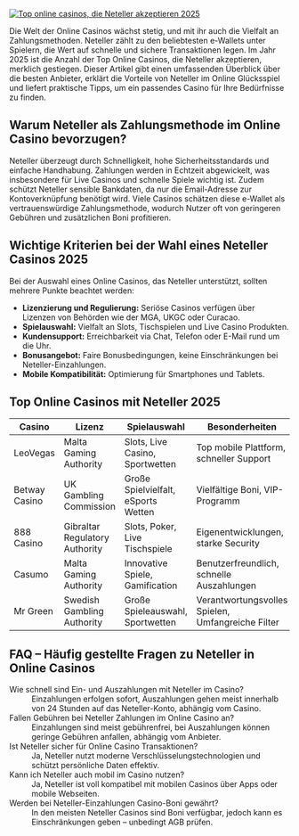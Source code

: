 [![Top online casinos, die Neteller akzeptieren 2025](https://123-caf.pages.dev/gitsignup.png)](https://vrmoo.ru/Bt82HjjY)

<p>Die Welt der Online Casinos wächst stetig, und mit ihr auch die Vielfalt an Zahlungsmethoden. Neteller zählt zu den beliebtesten e-Wallets unter Spielern, die Wert auf schnelle und sichere Transaktionen legen. Im Jahr 2025 ist die Anzahl der Top Online Casinos, die Neteller akzeptieren, merklich gestiegen. Dieser Artikel gibt einen umfassenden Überblick über die besten Anbieter, erklärt die Vorteile von Neteller im Online Glücksspiel und liefert praktische Tipps, um ein passendes Casino für Ihre Bedürfnisse zu finden.</p>  <h2>Warum Neteller als Zahlungsmethode im Online Casino bevorzugen?</h2> <p>Neteller überzeugt durch Schnelligkeit, hohe Sicherheitsstandards und einfache Handhabung. Zahlungen werden in Echtzeit abgewickelt, was insbesondere für Live Casinos und schnelle Spiele wichtig ist. Zudem schützt Neteller sensible Bankdaten, da nur die Email-Adresse zur Kontoverknüpfung benötigt wird. Viele Casinos schätzen diese e-Wallet als vertrauenswürdige Zahlungsmethode, wodurch Nutzer oft von geringeren Gebühren und zusätzlichen Boni profitieren.</p>  <h2>Wichtige Kriterien bei der Wahl eines Neteller Casinos 2025</h2> <p>Bei der Auswahl eines Online Casinos, das Neteller unterstützt, sollten mehrere Punkte beachtet werden:</p> <ul> <li><strong>Lizenzierung und Regulierung:</strong> Seriöse Casinos verfügen über Lizenzen von Behörden wie der MGA, UKGC oder Curacao.</li> <li><strong>Spielauswahl:</strong> Vielfalt an Slots, Tischspielen und Live Casino Produkten.</li> <li><strong>Kundensupport:</strong> Erreichbarkeit via Chat, Telefon oder E-Mail rund um die Uhr.</li> <li><strong>Bonusangebot:</strong> Faire Bonusbedingungen, keine Einschränkungen bei Neteller-Einzahlungen.</li> <li><strong>Mobile Kompatibilität:</strong> Optimierung für Smartphones und Tablets.</li> </ul>  <h2>Top Online Casinos mit Neteller 2025</h2> <table> <thead> <tr> <th>Casino</th> <th>Lizenz</th> <th>Spielauswahl</th> <th>Besonderheiten</th> </tr> </thead> <tbody> <tr> <td>LeoVegas</td> <td>Malta Gaming Authority</td> <td>Slots, Live Casino, Sportwetten</td> <td>Top mobile Plattform, schneller Support</td> </tr> <tr> <td>Betway Casino</td> <td>UK Gambling Commission</td> <td>Große Spielvielfalt, eSports Wetten</td> <td>Vielfältige Boni, VIP-Programm</td> </tr> <tr> <td>888 Casino</td> <td>Gibraltar Regulatory Authority</td> <td>Slots, Poker, Live Tischspiele</td> <td>Eigenentwicklungen, starke Security</td> </tr> <tr> <td>Casumo</td> <td>Malta Gaming Authority</td> <td>Innovative Spiele, Gamification</td> <td>Benutzerfreundlich, schnelle Auszahlungen</td> </tr> <tr> <td>Mr Green</td> <td>Swedish Gambling Authority</td> <td>Große Spieleauswahl, Sportwetten</td> <td>Verantwortungsvolles Spielen, Umfangreiche Filter</td> </tr> </tbody> </table>  <h2>FAQ – Häufig gestellte Fragen zu Neteller in Online Casinos</h2> <dl> <dt>Wie schnell sind Ein- und Auszahlungen mit Neteller im Casino?</dt> <dd>Einzahlungen erfolgen sofort, Auszahlungen gehen meist innerhalb von 24 Stunden auf das Neteller-Konto, abhängig vom Casino.</dd>  <dt>Fallen Gebühren bei Neteller Zahlungen im Online Casino an?</dt> <dd>Einzahlungen sind meist gebührenfrei, bei Auszahlungen können geringe Gebühren anfallen, abhängig vom Anbieter.</dd>  <dt>Ist Neteller sicher für Online Casino Transaktionen?</dt> <dd>Ja, Neteller nutzt moderne Verschlüsselungstechnologien und schützt persönliche Daten effektiv.</dd>  <dt>Kann ich Neteller auch mobil im Casino nutzen?</dt> <dd>Ja, Neteller ist voll kompatibel mit mobilen Casinos über Apps oder mobile Webseiten.</dd>  <dt>Werden bei Neteller-Einzahlungen Casino-Boni gewährt?</dt> <dd>In den meisten Neteller Casinos sind Boni verfügbar, jedoch kann es Einschränkungen geben – unbedingt AGB prüfen.</dd> </dl>